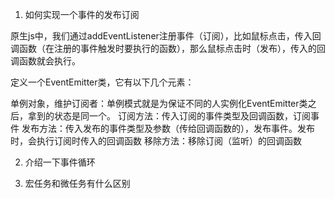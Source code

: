 1. 如何实现一个事件的发布订阅

原生js中，我们通过addEventListener注册事件（订阅），比如鼠标点击，传入回调函数（在注册的事件触发时要执行的函数），那么鼠标点击时（发布），传入的回调函数就会执行。

定义一个EventEmitter类，它有以下几个元素：

单例对象，维护订阅者：单例模式就是为保证不同的人实例化EventEmitter类之后，拿到的状态是同一个。
订阅方法：传入订阅的事件类型及回调函数，订阅事件
发布方法：传入发布的事件类型及参数（传给回调函数的），发布事件。发布时，会执行订阅时传入的回调函数
移除方法：移除订阅（监听）的回调函数


2. 介绍一下事件循环

3. 宏任务和微任务有什么区别

